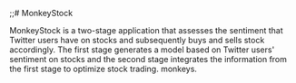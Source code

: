 ;;# MonkeyStock

MonkeyStock is a two-stage application that assesses the sentiment that Twitter users have on stocks and subsequently buys and sells stock accordingly. The first stage generates a model based on Twitter users' sentiment on stocks and the second stage integrates the information from the first stage to optimize stock trading. monkeys.

## 

